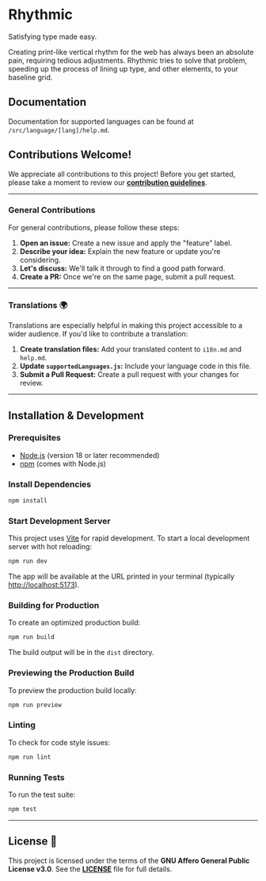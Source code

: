 # Rhythmic

Satisfying type made easy. 

Creating print-like vertical rhythm for the web has always been an absolute pain, requiring tedious adjustments. Rhythmic tries to solve that problem, speeding up the process of lining up type, and other elements, to your baseline grid.

## Documentation

Documentation for supported languages can be found at `/src/language/[lang]/help.md`.

## Contributions Welcome!

We appreciate all contributions to this project! Before you get started, please take a moment to review our **[contribution guidelines](CONTRIBUTING.md)**.

---

### General Contributions

For general contributions, please follow these steps:

1.  **Open an issue:** Create a new issue and apply the "feature" label.
2.  **Describe your idea:** Explain the new feature or update you're considering.
3.  **Let's discuss:** We'll talk it through to find a good path forward.
4.  **Create a PR:** Once we're on the same page, submit a pull request.

---

### Translations 🌍

Translations are especially helpful in making this project accessible to a wider audience. If you'd like to contribute a translation:

1.  **Create translation files:** Add your translated content to `i18n.md` and `help.md`.
2.  **Update `supportedLanguages.js`:** Include your language code in this file.
3.  **Submit a Pull Request:** Create a pull request with your changes for review.

---

## Installation & Development

### Prerequisites
- [Node.js](https://nodejs.org/) (version 18 or later recommended)
- [npm](https://www.npmjs.com/) (comes with Node.js)

### Install Dependencies

```bash
npm install
```

### Start Development Server

This project uses [Vite](https://vitejs.dev/) for rapid development. To start a local development server with hot reloading:

```bash
npm run dev
```

The app will be available at the URL printed in your terminal (typically [http://localhost:5173](http://localhost:5173)).

### Building for Production

To create an optimized production build:

```bash
npm run build
```

The build output will be in the `dist` directory.

### Previewing the Production Build

To preview the production build locally:

```bash
npm run preview
```

### Linting

To check for code style issues:

```bash
npm run lint
```

### Running Tests

To run the test suite:

```bash
npm test
```

---

## License 📜

This project is licensed under the terms of the **GNU Affero General Public License v3.0**. See the **[LICENSE](LICENSE)** file for full details.
